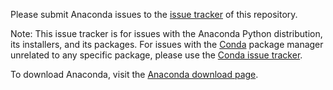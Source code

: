 Please submit Anaconda issues to the [issue tracker](
https://github.com/ContinuumIO/anaconda-issues/issues) of this repository.

Note: This issue tracker is for issues with the Anaconda Python distribution,
its installers, and its packages.
For issues with the [Conda](https://conda.io/) package manager
unrelated to any specific package, please use the
[Conda issue tracker](https://github.com/conda/conda/issues).

To download Anaconda, visit the [Anaconda download page](
https://www.anaconda.com/download/).
